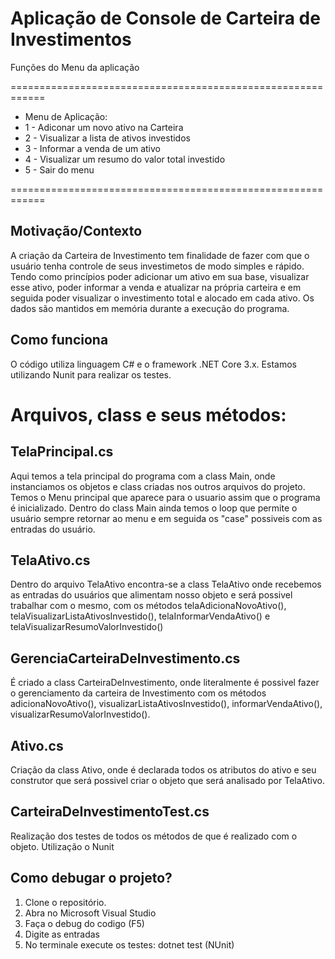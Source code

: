 # Aplicação de Console de Carteira de Investimentos

Funções do Menu da aplicação 

============================================================
* Menu de Aplicação:
* 1 - Adiconar um novo ativo na Carteira
* 2 - Visualizar a lista de ativos investidos
* 3 - Informar a venda de um ativo
* 4 - Visualizar um resumo do valor total investido
* 5 - Sair do menu

============================================================

## Motivação/Contexto

A criação da Carteira de Investimento tem finalidade de fazer com que o usuário tenha controle de seus investimetos de modo simples e rápido. Tendo como princípios poder adicionar um ativo em sua base, visualizar esse ativo, poder informar a venda e atualizar na própria carteira e em seguida poder visualizar o investimento total e alocado em cada ativo. Os dados são mantidos em memória durante a execução do programa.

## Como funciona

O código utiliza linguagem C# e o framework .NET Core 3.x. Estamos utilizando Nunit para realizar os testes.

# Arquivos, class e seus métodos:

## TelaPrincipal.cs
Aqui temos a tela principal do programa com a class Main, onde  instanciamos os objetos e class criadas nos outros arquivos do projeto. Temos o Menu principal que aparece para o usuario assim que o programa é inicializado. 
Dentro do class Main ainda temos o loop que permite o usuário sempre retornar ao menu e em seguida os "case" possiveis com as entradas do usuário.

## TelaAtivo.cs
Dentro do arquivo TelaAtivo encontra-se a class TelaAtivo onde recebemos as entradas do usuários que alimentam nosso objeto e será possivel trabalhar com o mesmo, com os métodos telaAdicionaNovoAtivo(), telaVisualizarListaAtivosInvestido(), telaInformarVendaAtivo() e telaVisualizarResumoValorInvestido()

## GerenciaCarteiraDeInvestimento.cs
É criado a class CarteiraDeInvestimento, onde literalmente é possivel fazer o gerenciamento da carteira de Investimento com os métodos adicionaNovoAtivo(), visualizarListaAtivosInvestido(), informarVendaAtivo(), visualizarResumoValorInvestido().

## Ativo.cs
Criação da class Ativo, onde é declarada todos os atributos do ativo e seu construtor que será possivel criar o objeto que será analisado por TelaAtivo.

## CarteiraDeInvestimentoTest.cs
Realização dos testes de todos os métodos de que é realizado com o objeto. 
Utilização o Nunit

## Como debugar o projeto?

1. Clone o repositório.
2. Abra no Microsoft Visual Studio
3. Faça o debug do codigo (F5)
4. Digite as entradas
6. No terminale execute os testes: dotnet test (NUnit)
